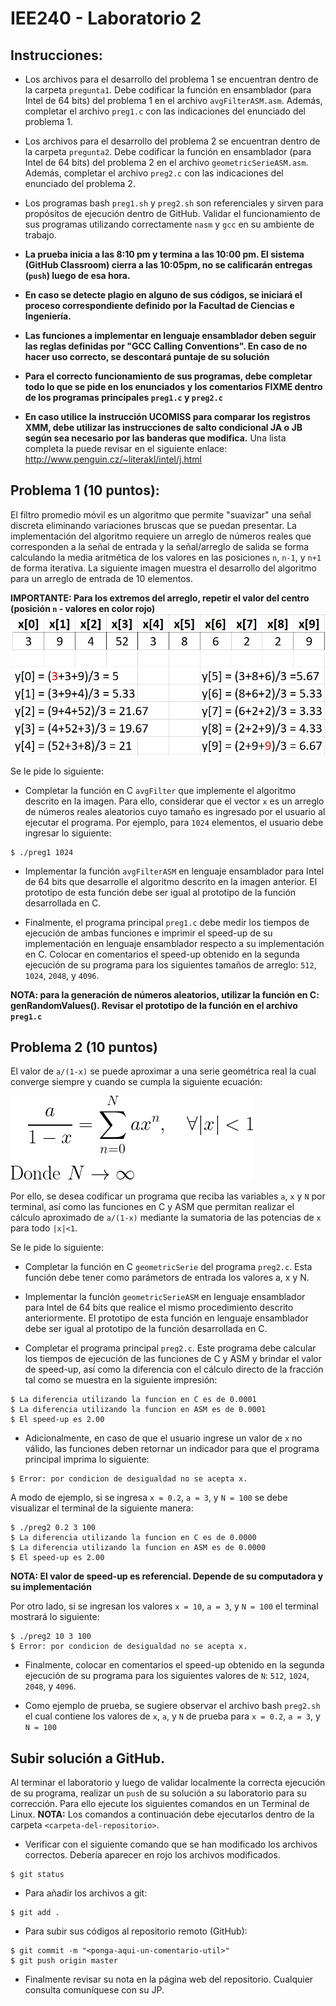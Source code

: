 # IEE240 - Laboratorio 2

## Instrucciones:
- Los archivos para el desarrollo del problema 1 se encuentran dentro de la carpeta `pregunta1`. Debe codificar la función en ensamblador (para Intel de 64 bits) del problema 1 en el archivo `avgFilterASM.asm`. Además, completar el archivo `preg1.c` con las indicaciones del enunciado del problema 1.

- Los archivos para el desarrollo del problema 2 se encuentran dentro de la carpeta `pregunta2`. Debe codificar la función en ensamblador (para Intel de 64 bits) del problema 2 en el archivo `geometricSerieASM.asm`. Además, completar el archivo `preg2.c` con las indicaciones del enunciado del problema 2.

- Los programas bash `preg1.sh` y `preg2.sh` son referenciales y sirven para propósitos de ejecución dentro de GitHub. Validar el funcionamiento de sus programas utilizando correctamente `nasm` y `gcc` en su ambiente de trabajo.

- **La prueba inicia a las 8:10 pm y termina a las 10:00 pm. El sistema (GitHub Classroom) cierra a las 10:05pm, no se calificarán entregas (`push`) luego de esa hora.**

- **En caso se detecte plagio en alguno de sus códigos, se iniciará el proceso correspondiente definido por la Facultad de Ciencias e Ingeniería.**

- **Las funciones a implementar en lenguaje ensamblador deben seguir las reglas definidas por "GCC Calling Conventions". En caso de no hacer uso correcto, se descontará puntaje de su solución** 

- **Para el correcto funcionamiento de sus programas, debe completar todo lo que se pide en los enunciados y los comentarios FIXME dentro de los programas principales `preg1.c` y `preg2.c`**

- **En caso utilice la instrucción UCOMISS para comparar los registros XMM, debe utilizar las instrucciones de salto condicional JA o JB según sea necesario por las banderas que modifica.**
Una lista completa la puede revisar en el siguiente enlace: http://www.penguin.cz/~literakl/intel/j.html

## Problema 1 (10 puntos):
El filtro promedio móvil es un algoritmo que permite "suavizar" una señal discreta eliminando variaciones bruscas que se puedan presentar. La implementación del algoritmo requiere un arreglo de números reales que corresponden a la señal de entrada y la señal/arreglo de salida se forma calculando la media aritmética de los valores en las posiciones `n`, `n-1`, y `n+1` de forma iterativa. La siguiente imagen muestra el desarrollo del algoritmo para un arreglo de entrada de 10 elementos. 

**IMPORTANTE: Para los extremos del arreglo, repetir el valor del centro (posición `n` - valores en color rojo)**
![alt text](./images/pregunta1.jpeg)

Se le pide lo siguiente:

- Completar la función en C `avgFilter` que implemente el algoritmo descrito en la imagen. Para ello, considerar que el vector `x` es un arreglo de números reales aleatorios cuyo tamaño es ingresado por el usuario al ejecutar el programa. Por ejemplo, para `1024` elementos, el usuario debe ingresar lo siguiente:
```
$ ./preg1 1024
```
- Implementar la función `avgFilterASM` en lenguaje ensamblador para Intel de 64 bits que desarrolle el algoritmo descrito en la imagen anterior. El prototipo de esta función debe ser igual al prototipo de la función desarrollada en C.

- Finalmente, el programa principal `preg1.c` debe medir los tiempos de ejecución de ambas funciones e imprimir el speed-up de su implementación en lenguaje ensamblador respecto a su implementación en C. Colocar en comentarios el speed-up obtenido en la segunda ejecución de su programa para los siguientes tamaños de arreglo: `512`, `1024`, `2048`, y `4096`.

**NOTA: para la generación de números aleatorios, utilizar la función en C: genRandomValues(). Revisar el prototipo de la función en el archivo `preg1.c`**

## Problema 2 (10 puntos)
El valor de `a/(1-x)` se puede aproximar a una serie geométrica real la cual converge siempre y cuando se cumpla la siguiente ecuación:

![alt text](./images/pregunta2.png)

Por ello, se desea codificar un programa que reciba las variables `a`, `x` y `N` por terminal, así como las funciones en C y ASM que permitan realizar el cálculo aproximado de `a/(1-x)` mediante la sumatoria de las potencias de `x` para todo `|x|<1`.

Se le pide lo siguiente:

- Completar la función en C `geometricSerie` del programa `preg2.c`. Esta función debe tener como parámetors de entrada los valores a, x y N.

- Implementar la función `geometricSerieASM` en lenguaje ensamblador para Intel de 64 bits que realice el mismo procedimiento descrito anteriormente. El prototipo de esta función en lenguaje ensamblador debe ser igual al prototipo de la función desarrollada en C.

- Completar el programa principal `preg2.c`. Este programa debe calcular los tiempos de ejecución de las funciones de C y ASM y brindar el valor de speed-up, así como la diferencia con el cálculo directo de la fracción tal como se muestra en la siguiente impresión:
```
$ La diferencia utilizando la funcion en C es de 0.0001
$ La diferencia utilizando la funcion en ASM es de 0.0001
$ El speed-up es 2.00
```
- Adicionalmente, en caso de que el usuario ingrese un valor de `x` no válido, las funciones deben retornar un indicador para que el programa principal imprima lo siguiente:
```
$ Error: por condicion de desigualdad no se acepta x.
```

A modo de ejemplo, si se ingresa `x = 0.2`, `a = 3`, y `N = 100` se debe visualizar el terminal de la siguiente manera:
```
$ ./preg2 0.2 3 100
$ La diferencia utilizando la funcion en C es de 0.0000
$ La diferencia utilizando la funcion en ASM es de 0.0000
$ El speed-up es 2.00
```
**NOTA: El valor de speed-up es referencial. Depende de su computadora y su implementación**

Por otro lado, si se ingresan los valores `x = 10`, `a = 3`, y `N = 100` el terminal mostrará lo siguiente:
```
$ ./preg2 10 3 100
$ Error: por condicion de desigualdad no se acepta x.
```
- Finalmente, colocar en comentarios el speed-up obtenido en la segunda ejecución de su programa para los siguientes valores de `N`: `512`, `1024`, `2048`, y `4096`.

- Como ejemplo de prueba, se sugiere observar el archivo bash `preg2.sh` el cual contiene los valores de `x`, `a`, y `N` de prueba para `x = 0.2`, `a = 3`, y `N = 100`

## Subir solución a GitHub.
Al terminar el laboratorio y luego de validar localmente la correcta ejecución de su programa, realizar un `push` de su solución a su laboratorio para su corrección. Para ello ejecute los siguientes comandos en un Terminal de Linux. **NOTA:** Los comandos a continuación debe ejecutarlos dentro de la carpeta `<carpeta-del-repositorio>`.

- Verificar con el siguiente comando que se han modificado los archivos correctos. Debería aparecer en rojo los archivos modificados.
```
$ git status
```
- Para añadir los archivos a git:
```
$ git add .
```
- Para subir sus códigos al repositorio remoto (GitHub):
```
$ git commit -m "<ponga-aqui-un-comentario-util>"
$ git push origin master
```
- Finalmente revisar su nota en la página web del repositorio. Cualquier consulta comuníquese con su JP.
